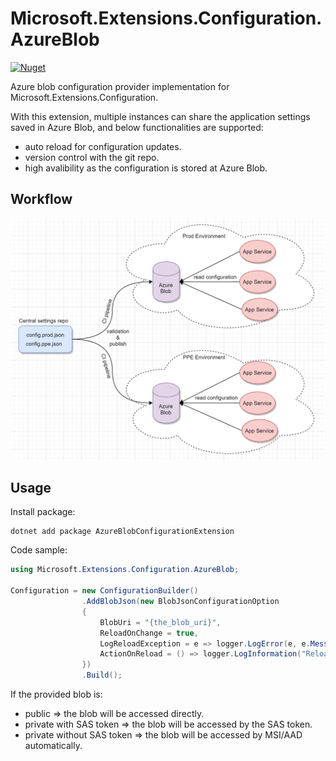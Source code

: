 # Microsoft.Extensions.Configuration.AzureBlob

[![Nuget](https://img.shields.io/nuget/v/AzureBlobConfigurationExtension?style=flat-square)](https://www.nuget.org/packages/AzureBlobConfigurationExtension/)

Azure blob configuration provider implementation for Microsoft.Extensions.Configuration.


With this extension, multiple instances can share the application settings saved in Azure Blob, and below functionalities are supported:
* auto reload for configuration updates.
* version control with the git repo. 
* high avalibility as the configuration is stored at Azure Blob.

## Workflow
![](media/workflow.png)

## Usage

Install package:
```
dotnet add package AzureBlobConfigurationExtension
```

Code sample:
```csharp
using Microsoft.Extensions.Configuration.AzureBlob;

Configuration = new ConfigurationBuilder()
                .AddBlobJson(new BlobJsonConfigurationOption
                {
                    BlobUri = "{the_blob_uri}",
                    ReloadOnChange = true,
                    LogReloadException = e => logger.LogError(e, e.Message),
                    ActionOnReload = () => logger.LogInformation("Reloaded.")
                })
                .Build();
```


If the provided blob is:

* public => the blob will be accessed directly.
* private with SAS token => the blob will be accessed by the SAS token.
* private without SAS token => the blob will be accessed by MSI/AAD automatically.

